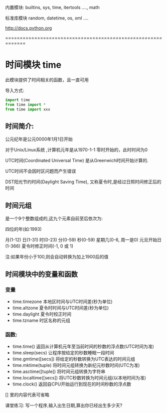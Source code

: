 内置模块:
  builtins, sys, time, itertools ...., math

标准库模块
  random, datetime, os, xml ....

http://docs.python.org

=============================================================

# 时间模块 time

此模块提供了时间相关的函数，且一直可用

导入方式:

```python
import time
from time import *
from time import xxx
```

## 时间简介:

  公元纪年是公元0000年1月1日开始

  对于Unix/Linux系统 ,计算机元年是从1970-1-1 零时开始的，此时时间为0

  UTC时间(Coordinated Universal Time) 是从Greenwich时间开始计算的.

  UTC时间不会因时区问题而产生错误

  DST阳光节约时间(Daylight Saving Time), 又称夏令时,是经过日照时间修正后的时间

## 时间元组

是一个9个整数组成的,这九个元素自前至后依次为:

四位的年(如:1993)

月(1-12)
日(1-31)
时(0-23)
分(0-59)
秒(0-59)
星期几(0-6, 周一是0)
元旦开始日(1-366)
夏令时修正时间(-1, 0 或 1)

注:如果年份小于100,则会自动转换为加上1900后的值

## 时间模块中的变量和函数

### 变量

- time.timezone  本地区时间与UTC时间差(秒为单位)
- time.altzone   夏令时时间与UTC时间差(秒为单位)
- time.daylight  夏令时校正时间
- time.tzname    时区名称的元组

### 函数:

- time.time()  返回从计算机元年至当前时间的秒数的浮点数(UTC时间为准)
- time.sleep(secs)  让程序按给定的秒数睡眠一段时间
- time.gmtime([secs]) 将给定的秒数转换为UTC表达的时间元组
- time.mktime(tuple)  将时间元组转换为新纪元秒数时间(UTC为准)
- time.asctime([tuple]) 将时间元组转换为字符串
- time.localtime([secs]) 将UTC秒数转换为时间元组(以本地时间为准)
- time.clock()  返回自CPU开始运行到现在的时间秒数的浮点数

[] 里的内容代表可省略

课堂练习:
  写一个程序,输入出生日期,算出你已经出生多少天?
